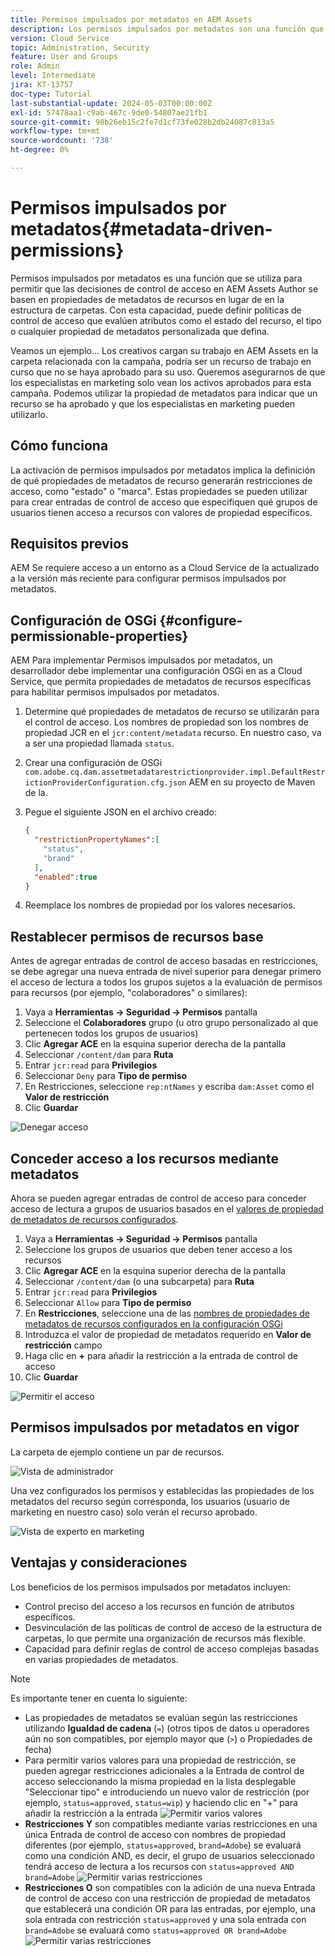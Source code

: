 ```yaml
---
title: Permisos impulsados por metadatos en AEM Assets
description: Los permisos impulsados por metadatos son una función que se utiliza para restringir el acceso en función de las propiedades de los metadatos de los recursos, en lugar de la estructura de carpetas.
version: Cloud Service
topic: Administration, Security
feature: User and Groups
role: Admin
level: Intermediate
jira: KT-13757
doc-type: Tutorial
last-substantial-update: 2024-05-03T00:00:00Z
exl-id: 57478aa1-c9ab-467c-9de0-54807ae21fb1
source-git-commit: 98b26eb15c2fe7d1cf73fe028b2db24087c813a5
workflow-type: tm+mt
source-wordcount: '738'
ht-degree: 0%

---
```


# Permisos impulsados por metadatos{#metadata-driven-permissions}

Permisos impulsados por metadatos es una función que se utiliza para permitir que las decisiones de control de acceso en AEM Assets Author se basen en propiedades de metadatos de recursos en lugar de en la estructura de carpetas. Con esta capacidad, puede definir políticas de control de acceso que evalúen atributos como el estado del recurso, el tipo o cualquier propiedad de metadatos personalizada que defina.

Veamos un ejemplo... Los creativos cargan su trabajo en AEM Assets en la carpeta relacionada con la campaña, podría ser un recurso de trabajo en curso que no se haya aprobado para su uso. Queremos asegurarnos de que los especialistas en marketing solo vean los activos aprobados para esta campaña. Podemos utilizar la propiedad de metadatos para indicar que un recurso se ha aprobado y que los especialistas en marketing pueden utilizarlo.

## Cómo funciona

La activación de permisos impulsados por metadatos implica la definición de qué propiedades de metadatos de recurso generarán restricciones de acceso, como &quot;estado&quot; o &quot;marca&quot;. Estas propiedades se pueden utilizar para crear entradas de control de acceso que especifiquen qué grupos de usuarios tienen acceso a recursos con valores de propiedad específicos.

## Requisitos previos

AEM Se requiere acceso a un entorno as a Cloud Service de la actualizado a la versión más reciente para configurar permisos impulsados por metadatos.

## Configuración de OSGi {#configure-permissionable-properties}

AEM Para implementar Permisos impulsados por metadatos, un desarrollador debe implementar una configuración OSGi en as a Cloud Service, que permita propiedades de metadatos de recursos específicas para habilitar permisos impulsados por metadatos.

1. Determine qué propiedades de metadatos de recurso se utilizarán para el control de acceso. Los nombres de propiedad son los nombres de propiedad JCR en el `jcr:content/metadata` recurso. En nuestro caso, va a ser una propiedad llamada `status`.
1. Crear una configuración de OSGi `com.adobe.cq.dam.assetmetadatarestrictionprovider.impl.DefaultRestrictionProviderConfiguration.cfg.json` AEM en su proyecto de Maven de la.
1. Pegue el siguiente JSON en el archivo creado:

   ```json
   {
     "restrictionPropertyNames":[
       "status",
       "brand"
     ],
     "enabled":true
   }
   ```

1. Reemplace los nombres de propiedad por los valores necesarios.

## Restablecer permisos de recursos base

Antes de agregar entradas de control de acceso basadas en restricciones, se debe agregar una nueva entrada de nivel superior para denegar primero el acceso de lectura a todos los grupos sujetos a la evaluación de permisos para recursos (por ejemplo, &quot;colaboradores&quot; o similares):

1. Vaya a __Herramientas → Seguridad → Permisos__ pantalla
1. Seleccione el __Colaboradores__ grupo (u otro grupo personalizado al que pertenecen todos los grupos de usuarios)
1. Clic __Agregar ACE__ en la esquina superior derecha de la pantalla
1. Seleccionar `/content/dam` para __Ruta__
1. Entrar `jcr:read` para __Privilegios__
1. Seleccionar `Deny` para __Tipo de permiso__
1. En Restricciones, seleccione `rep:ntNames` y escriba `dam:Asset` como el __Valor de restricción__
1. Clic __Guardar__

![Denegar acceso](./assets/metadata-driven-permissions/deny-access.png)

## Conceder acceso a los recursos mediante metadatos

Ahora se pueden agregar entradas de control de acceso para conceder acceso de lectura a grupos de usuarios basados en el [valores de propiedad de metadatos de recursos configurados](#configure-permissionable-properties).

1. Vaya a __Herramientas → Seguridad → Permisos__ pantalla
1. Seleccione los grupos de usuarios que deben tener acceso a los recursos
1. Clic __Agregar ACE__ en la esquina superior derecha de la pantalla
1. Seleccionar `/content/dam` (o una subcarpeta) para __Ruta__
1. Entrar `jcr:read` para __Privilegios__
1. Seleccionar `Allow` para __Tipo de permiso__
1. En __Restricciones__, seleccione una de las [nombres de propiedades de metadatos de recursos configurados en la configuración OSGi](#configure-permissionable-properties)
1. Introduzca el valor de propiedad de metadatos requerido en __Valor de restricción__ campo
1. Haga clic en __+__ para añadir la restricción a la entrada de control de acceso
1. Clic __Guardar__

![Permitir el acceso](./assets/metadata-driven-permissions/allow-access.png)

## Permisos impulsados por metadatos en vigor

La carpeta de ejemplo contiene un par de recursos.

![Vista de administrador](./assets/metadata-driven-permissions/admin-view.png)

Una vez configurados los permisos y establecidas las propiedades de los metadatos del recurso según corresponda, los usuarios (usuario de marketing en nuestro caso) solo verán el recurso aprobado.

![Vista de experto en marketing](./assets/metadata-driven-permissions/marketeer-view.png)

## Ventajas y consideraciones

Los beneficios de los permisos impulsados por metadatos incluyen:

- Control preciso del acceso a los recursos en función de atributos específicos.
- Desvinculación de las políticas de control de acceso de la estructura de carpetas, lo que permite una organización de recursos más flexible.
- Capacidad para definir reglas de control de acceso complejas basadas en varias propiedades de metadatos.

>[!NOTE]
>
> Es importante tener en cuenta lo siguiente:
> 
> - Las propiedades de metadatos se evalúan según las restricciones utilizando __Igualdad de cadena__ (`=`) (otros tipos de datos u operadores aún no son compatibles, por ejemplo mayor que (`>`) o Propiedades de fecha)
> - Para permitir varios valores para una propiedad de restricción, se pueden agregar restricciones adicionales a la Entrada de control de acceso seleccionando la misma propiedad en la lista desplegable &quot;Seleccionar tipo&quot; e introduciendo un nuevo valor de restricción (por ejemplo, `status=approved`, `status=wip`) y haciendo clic en &quot;+&quot; para añadir la restricción a la entrada
> ![Permitir varios valores](./assets/metadata-driven-permissions/allow-multiple-values.png)
> - __Restricciones Y__ son compatibles mediante varias restricciones en una única Entrada de control de acceso con nombres de propiedad diferentes (por ejemplo, `status=approved`, `brand=Adobe`) se evaluará como una condición AND, es decir, el grupo de usuarios seleccionado tendrá acceso de lectura a los recursos con `status=approved AND brand=Adobe`
> ![Permitir varias restricciones](./assets/metadata-driven-permissions/allow-multiple-restrictions.png)
> - __Restricciones O__ son compatibles con la adición de una nueva Entrada de control de acceso con una restricción de propiedad de metadatos que establecerá una condición OR para las entradas, por ejemplo, una sola entrada con restricción `status=approved` y una sola entrada con `brand=Adobe` se evaluará como `status=approved OR brand=Adobe`
> ![Permitir varias restricciones](./assets/metadata-driven-permissions/allow-multiple-aces.png)
